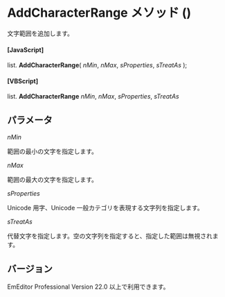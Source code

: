 # AddCharacterRange メソッド ()

文字範囲を追加します。

#### \[JavaScript\]

list. **AddCharacterRange**( _nMin_, _nMax_, _sProperties_, _sTreatAs_ );

#### \[VBScript\]

list. **AddCharacterRange** _nMin_, _nMax_, _sProperties_, _sTreatAs_

## パラメータ

_nMin_

範囲の最小の文字を指定します。

_nMax_

範囲の最大の文字を指定します。

_sProperties_

Unicode 用字、Unicode 一般カテゴリを表現する文字列を指定します。

_sTreatAs_

代替文字を指定します。空の文字列を指定すると、指定した範囲は無視されます。

## バージョン

EmEditor Professional Version 22.0 以上で利用できます。
